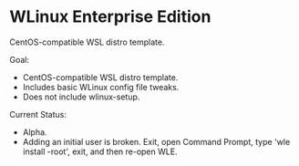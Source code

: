 # WLinux Enterprise Edition

CentOS-compatible WSL distro template.

Goal:

- CentOS-compatible WSL distro template.
- Includes basic WLinux config file tweaks.
- Does not include wlinux-setup.

Current Status:

- Alpha.
- Adding an initial user is broken. Exit, open Command Prompt, type 'wle install -root', exit, and then re-open WLE. 

